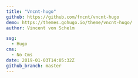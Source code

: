 ```yaml
---
title: "Vncnt-hugo"
github: https://github.com/fncnt/vncnt-hugo
demo: https://themes.gohugo.io/theme/vncnt-hugo/
author: Vincent von Schelm

ssg:
  - Hugo
cms:
  - No Cms
date: 2019-01-03T14:05:32Z
github_branch: master
---
```

